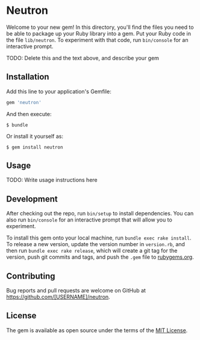 # Neutron

Welcome to your new gem! In this directory, you'll find the files you need to be able to package up your Ruby library into a gem. Put your Ruby code in the file `lib/neutron`. To experiment with that code, run `bin/console` for an interactive prompt.

TODO: Delete this and the text above, and describe your gem

## Installation

Add this line to your application's Gemfile:

```ruby
gem 'neutron'
```

And then execute:

    $ bundle

Or install it yourself as:

    $ gem install neutron

## Usage

TODO: Write usage instructions here

## Development

After checking out the repo, run `bin/setup` to install dependencies. You can also run `bin/console` for an interactive prompt that will allow you to experiment.

To install this gem onto your local machine, run `bundle exec rake install`. To release a new version, update the version number in `version.rb`, and then run `bundle exec rake release`, which will create a git tag for the version, push git commits and tags, and push the `.gem` file to [rubygems.org](https://rubygems.org).

## Contributing

Bug reports and pull requests are welcome on GitHub at https://github.com/[USERNAME]/neutron.


## License

The gem is available as open source under the terms of the [MIT License](http://opensource.org/licenses/MIT).

